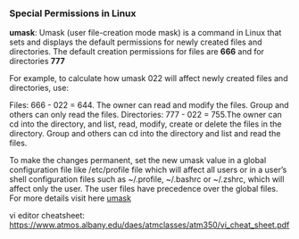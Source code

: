 ### Special Permissions in Linux
**umask**: Umask (user file-creation mode mask) is a command in Linux that sets and displays the default permissions for newly created files and directories.
The default creation permissions for files are **666** and for directories **777**

For example, to calculate how umask 022 will affect newly created files and directories, use:

Files: 666 - 022 = 644. The owner can read and modify the files. Group and others can only read the files.
Directories: 777 - 022 = 755.The owner can cd into the directory, and list, read, modify, create or delete the files in the directory. Group and others can cd into the directory and list and read the files.

To make the changes permanent, set the new umask value in a global configuration file like /etc/profile file which will affect all users or in a user’s shell configuration files such as ~/.profile, ~/.bashrc or ~/.zshrc, which will affect only the user. The user files have precedence over the global files.
For more details visit here [umask](https://linuxize.com/post/umask-command-in-linux/)

vi editor cheatsheet: https://www.atmos.albany.edu/daes/atmclasses/atm350/vi_cheat_sheet.pdf

